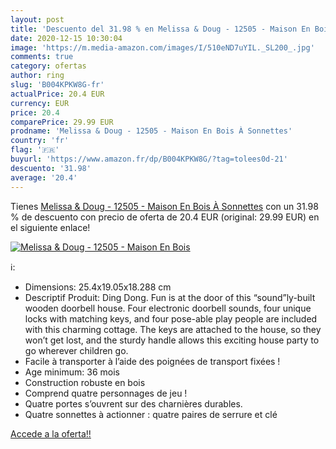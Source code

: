 ```yaml
---
layout: post
title: 'Descuento del 31.98 % en Melissa & Doug - 12505 - Maison En Bois '
date: 2020-12-15 10:30:04
image: 'https://m.media-amazon.com/images/I/510eND7uYIL._SL200_.jpg'
comments: true
category: ofertas
author: ring
slug: 'B004KPKW8G-fr'
actualPrice: 20.4 EUR
currency: EUR
price: 20.4
comparePrice: 29.99 EUR
prodname: 'Melissa & Doug - 12505 - Maison En Bois À Sonnettes'
country: 'fr'
flag: '🇫🇷'
buyurl: 'https://www.amazon.fr/dp/B004KPKW8G/?tag=tolees0d-21'
descuento: '31.98'
average: '20.4'
---
```


Tienes [Melissa & Doug - 12505 - Maison En Bois À Sonnettes](https://www.amazon.fr/dp/B004KPKW8G/?tag=tolees0d-21) con un 31.98 % de descuento con precio de oferta de 20.4 EUR (original: 29.99 EUR) en el siguiente enlace!

[![Melissa & Doug - 12505 - Maison En Bois ](https://m.media-amazon.com/images/I/510eND7uYIL._SL200_.jpg)](https://www.amazon.fr/dp/B004KPKW8G/?tag=tolees0d-21)

ℹ️:

- Dimensions: 25.4x19.05x18.288 cm
- Descriptif Produit: Ding Dong. Fun is at the door of this “sound”ly-built wooden doorbell house. Four electronic doorbell sounds, four unique locks with matching keys, and four pose-able play people are included with this charming cottage. The keys are attached to the house, so they won’t get lost, and the sturdy handle allows this exciting house party to go wherever children go.
- Facile à transporter à l’aide des poignées de transport fixées !
- Age minimum: 36 mois
- Construction robuste en bois
- Comprend quatre personnages de jeu !
- Quatre portes s’ouvrent sur des charnières durables.
- Quatre sonnettes à actionner : quatre paires de serrure et clé

[Accede a la oferta!!](https://www.amazon.fr/dp/B004KPKW8G/?tag=tolees0d-21)
